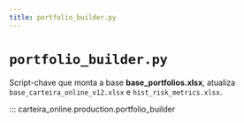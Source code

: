 ```yaml
---
title: portfolio_builder.py
---
```


# `portfolio_builder.py`

Script-chave que monta a base **base_portfolios.xlsx**, atualiza
`base_carteira_online_v12.xlsx` e `hist_risk_metrics.xlsx`.

::: carteira_online.production.portfolio_builder
